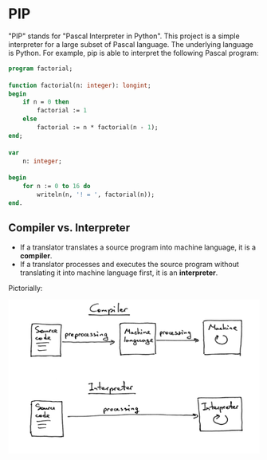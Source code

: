 # PIP

"PIP" stands for "Pascal Interpreter in Python". This project is a simple interpreter for a large subset of Pascal language. The underlying language is Python. For example, pip is able to interpret the following Pascal program:

```pascal
program factorial;

function factorial(n: integer): longint;
begin
    if n = 0 then
        factorial := 1
    else
        factorial := n * factorial(n - 1);
end;

var
    n: integer;

begin
    for n := 0 to 16 do
        writeln(n, '! = ', factorial(n));
end.
```

## Compiler vs. Interpreter

- If a translator translates a source program into machine language, it is a **compiler**.
- If a translator processes and executes the source program without translating it into machine language first, it is an **interpreter**.

Pictorially:

![Compilervs. Interpreter](Compiler_vs_Interpreter.png)
